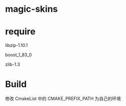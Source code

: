 # magic-skins

# require

libzip-1.10.1

boost_1_83_0

zlib-1.3

# Build

修改 CmakeList 中的 CMAKE_PREFIX_PATH 为自己的环境

